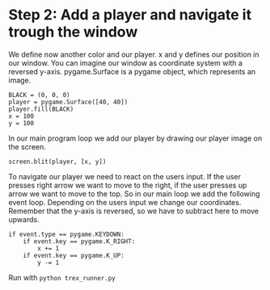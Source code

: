 # Step 2: Add a player and navigate it trough the window

We define now another color and our player. x and y defines our position in our window. You can imagine our window as coordinate system with a reversed y-axis.
pygame.Surface is a pygame object, which represents an image.
```
BLACK = (0, 0, 0)
player = pygame.Surface([40, 40])
player.fill(BLACK)
x = 100
y = 100
```

In our main program loop we add our player by drawing our player image on the screen.
```
screen.blit(player, [x, y])
```

To navigate our player we need to react on the users input. If the user presses right arrow we want to move to the right, if the user presses up arrow we want to move to the top.
So in our main loop we add the following event loop. Depending on the users input we change our coordinates. Remember that the y-axis is reversed, so we have to subtract here to move upwards.
```
if event.type == pygame.KEYDOWN:
    if event.key == pygame.K_RIGHT:
        x += 1
    if event.key == pygame.K_UP:
        y -= 1
```

Run with `python trex_runner.py`